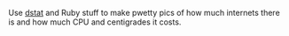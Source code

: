Use [dstat](https://github.com/dagwieers/dstat) and Ruby stuff to make pwetty pics of how much internets there is and how much CPU and centigrades it costs.
